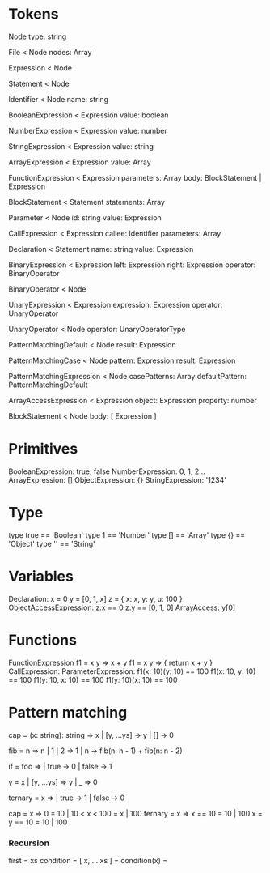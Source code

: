 # Tokens
Node
	type: string

File < Node
	nodes: Array<Node>

Expression < Node

Statement < Node

Identifier < Node
	name: string

BooleanExpression < Expression
	value: boolean

NumberExpression < Expression
	value: number

StringExpression < Expression
	value: string

ArrayExpression < Expression
	value: Array<Expression>

FunctionExpression < Expression
	parameters: Array<string>
	body: BlockStatement | Expression

BlockStatement < Statement
	statements: Array<Statement>

Parameter < Node
	id: string
	value: Expression

CallExpression < Expression
	callee: Identifier
	parameters: Array<Parameter>

Declaration < Statement
	name: string
	value: Expression

BinaryExpression < Expression
	left: Expression
	right: Expression
	operator: BinaryOperator

BinaryOperator < Node

UnaryExpression < Expression
	expression: Expression
	operator: UnaryOperator

UnaryOperator < Node
	operator: UnaryOperatorType

PatternMatchingDefault < Node
	result: Expression

PatternMatchingCase < Node
	pattern: Expression
	result: Expression

PatternMatchingExpression < Node
	casePatterns: Array<PatternMatchingCase>
	defaultPattern: PatternMatchingDefault


ArrayAccessExpression < Expression
	object: Expression
	property: number

BlockStatement < Node
  body: [ Expression ]

# Primitives
BooleanExpression: true, false
NumberExpression: 0, 1, 2...
ArrayExpression: []
ObjectExpression: {}
StringExpression: '1234'

# Type
type true == 'Boolean'
type 1 == 'Number'
type [] == 'Array'
type {} == 'Object'
type '' == 'String'

# Variables
Declaration:
  x = 0
  y = [0, 1, x]
  z = {
    x: x,
    y: y,
    u: 100
  }
ObjectAccessExpression:
  z.x == 0
  z.y == [0, 1, 0]
ArrayAccess:
  y[0]

# Functions
FunctionExpression
f1 = x y => x + y
f1 = x y => {
  return x + y
}
CallExpression:
ParameterExpression:
f1(x: 10)(y: 10) == 100
f1(x: 10, y: 10) == 100
f1(y: 10, x: 10) == 100
f1(y: 10)(x: 10) == 100

# Pattern matching

cap = (x: string): string => x
  | [y, ...ys] -> y
  | [] -> 0

fib = n => n
	| 1 | 2 -> 1
	| n -> fib(n: n - 1) + fib(n: n - 2)

if = foo =>
  | true -> 0
  | false -> 1

y = x | [y, ...ys] => y | _ => 0

ternary = x => | true -> 1 | false -> 0

cap = x => 0 = 10 | 10 < x < 100 = x | 100
ternary = x => x == 10 = 10 | 100
x = y == 10 = 10 | 100

<!-- # Destructuring
tail = xs => [ x, ...rest ] = rest | []
find = xs => { x, ...rest } = x | false
map = f xs => [ x, ...rest ] = [ f(x)] -->

### Recursion
first = xs condition = [ x, ... xs ] = condition(x) =
